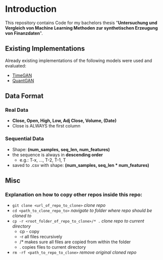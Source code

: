 # Introduction
This repository contains Code for my bachelors thesis "**Untersuchung und Vergleich von Machine Learning Methoden zur synthetischen Erzeugung von Finanzdaten**".

## Existing Implementations
Already existing implementations of the following models were used and evaluated:
- [TimeGAN](https://github.com/jsyoon0823/TimeGAN)
- [QuantGAN](https://github.com/JamesSullivan/temporalCN)

## Data Format
### Real Data
- **Close, Open, High, Low, Adj Close, Volume, (Date)**
- Close is ALWAYS the first column

### Sequential Data
- Shape: **(num_samples, seq_len, num_features)**
- the sequence is always in **descending order**
    - e.g.: T-x, ..., T-2, T-1, T
- saved to .csv with shape: **(num_samples, seq_len * num_features)**

## Misc
### Explanation on how to copy other repos inside this repo:
- `git clone <url_of_repo_to_clone>` *clone repo*
- `cd <path_to_clone_repo_to>` *navigate to folder where repo should be cloned to*
- `cp -r <root_folder_of_repo_to_clone>/* .` *clone repo to current directory*
    - cp - copy
    - -r all files recursively
    - /* makes sure all files are copied from within the folder 
    - . copies files to current directory
- `rm -rf <path_to_repo_to_clone>` *remove original cloned repo*
